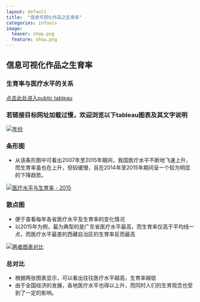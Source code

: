 ```yaml
---
layout: default
title:  "信息可视化作品之生育率"
categories: infovis 
image:
  teaser: shop.png
  feature: shop.png
---
```


## 信息可视化作品之生育率
### 生育率与医疗水平的关系
[点击此处进入public tableau](https://public.tableau.com/profile/.8478#!/vizhome/_18345/sheet3?publish=yes)

### 若链接目标网址加载过慢，欢迎浏览以下tableau图表及其文字说明
<div class='tableauPlaceholder' id='viz1515269387397' style='position: relative'>
        <noscript><a href='#'><img alt='年份 ' src='https:&#47;&#47;public.tableau.com&#47;static&#47;images&#47;_1&#47;_18345&#47;sheet0&#47;1_rss.png' style='border: none' /></a>
        </noscript>
        <object class='tableauViz'  style='display:none;'><param name='host_url' value='https%3A%2F%2Fpublic.tableau.com%2F' /> <param name='embed_code_version' value='3' /> <param name='site_root' value='' /><param name='name' value='_18345&#47;sheet0' /><param name='tabs' value='no' /><param name='toolbar' value='yes' /><param name='static_image' value='https:&#47;&#47;public.tableau.com&#47;static&#47;images&#47;_1&#47;_18345&#47;sheet0&#47;1.png' /> <param name='animate_transition' value='yes' /><param name='display_static_image' value='yes' /><param name='display_spinner' value='yes' /><param name='display_overlay' value='yes' /><param name='display_count' value='yes' />
        </object>
</div>                
<script type='text/javascript'>                    var divElement = document.getElementById('viz1515269387397');                    var vizElement = divElement.getElementsByTagName('object')[0];                    vizElement.style.width='90%';vizElement.style.height=(divElement.offsetWidth*0.75)+'px';                    var scriptElement = document.createElement('script');                    scriptElement.src = 'https://public.tableau.com/javascripts/api/viz_v1.js';                    vizElement.parentNode.insertBefore(scriptElement, vizElement);                
</script>

### 条形图
- 从该条形图中可看出2007年至2015年期间，我国医疗水平不断地飞速上升，而生育率虽也在上升，但较缓慢，且在2014年至2015年期间呈一个较为明显的下降趋势。

<div class='tableauPlaceholder' id='viz1515270084423' style='position: relative'>
        <noscript><a href='#'><img alt='医疗水平与生育率 - 2015 ' src='https:&#47;&#47;public.tableau.com&#47;static&#47;images&#47;_1&#47;_18345&#47;sheet1&#47;1_rss.png' style='border: none' /></a>
        </noscript>
        <object class='tableauViz'  style='display:none;'><param name='host_url' value='https%3A%2F%2Fpublic.tableau.com%2F' /> <param name='embed_code_version' value='3' /> <param name='site_root' value='' /><param name='name' value='_18345&#47;sheet1' /><param name='tabs' value='no' /><param name='toolbar' value='yes' /><param name='static_image' value='https:&#47;&#47;public.tableau.com&#47;static&#47;images&#47;_1&#47;_18345&#47;sheet1&#47;1.png' /> <param name='animate_transition' value='yes' /><param name='display_static_image' value='yes' /><param name='display_spinner' value='yes' /><param name='display_overlay' value='yes' /><param name='display_count' value='yes' />
        </object>
</div>                
<script type='text/javascript'>                    var divElement = document.getElementById('viz1515270084423');                    var vizElement = divElement.getElementsByTagName('object')[0];                    vizElement.style.width='90%';vizElement.style.height=(divElement.offsetWidth*0.75)+'px';                    var scriptElement = document.createElement('script');                    scriptElement.src = 'https://public.tableau.com/javascripts/api/viz_v1.js';                    vizElement.parentNode.insertBefore(scriptElement, vizElement);                
</script>

### 散点图
- 便于查看每年各省医疗水平及生育率的变化情况
- 以2015年为例，最为典型的是广东省医疗水平最高，而生育率仅高于平均线一点，而医疗水平最差的西藏自治区的生育率反而最高

<div class='tableauPlaceholder' id='viz1515270546217' style='position: relative'>
        <noscript><a href='#'><img alt='两者图表对比 ' src='https:&#47;&#47;public.tableau.com&#47;static&#47;images&#47;_1&#47;_18345&#47;sheet3&#47;1_rss.png' style='border: none' /></a>
        </noscript>
        <object class='tableauViz'  style='display:none;'><param name='host_url' value='https%3A%2F%2Fpublic.tableau.com%2F' /> <param name='embed_code_version' value='3' /> <param name='site_root' value='' /><param name='name' value='_18345&#47;sheet3' /><param name='tabs' value='no' /><param name='toolbar' value='yes' /><param name='static_image' value='https:&#47;&#47;public.tableau.com&#47;static&#47;images&#47;_1&#47;_18345&#47;sheet3&#47;1.png' /> <param name='animate_transition' value='yes' /><param name='display_static_image' value='yes' /><param name='display_spinner' value='yes' /><param name='display_overlay' value='yes' /><param name='display_count' value='yes' />
        </object>
</div>                
<script type='text/javascript'>                    var divElement = document.getElementById('viz1515270546217');                    var vizElement = divElement.getElementsByTagName('object')[0];                    
vizElement.style.width='1016px';vizElement.style.height='991px';                    var scriptElement = document.createElement('script');          document.createElement('script');                    scriptElement.src = 'https://public.tableau.com/javascripts/api/viz_v1.js';                   
vizElement.parentNode.insertBefore(scriptElement, vizElement);                
</script>

### 总对比
- 根据两张图表显示，可以看出往往医疗水平越高，生育率越低
- 由于全国经济的发展，各地医疗水平也得以上升，而同时人们的生育观念也受到了一定的影响。
